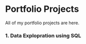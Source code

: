 # Portfolio Projects
All of my portfolio projects are here.

### 1. **Data Explopration using SQL**
